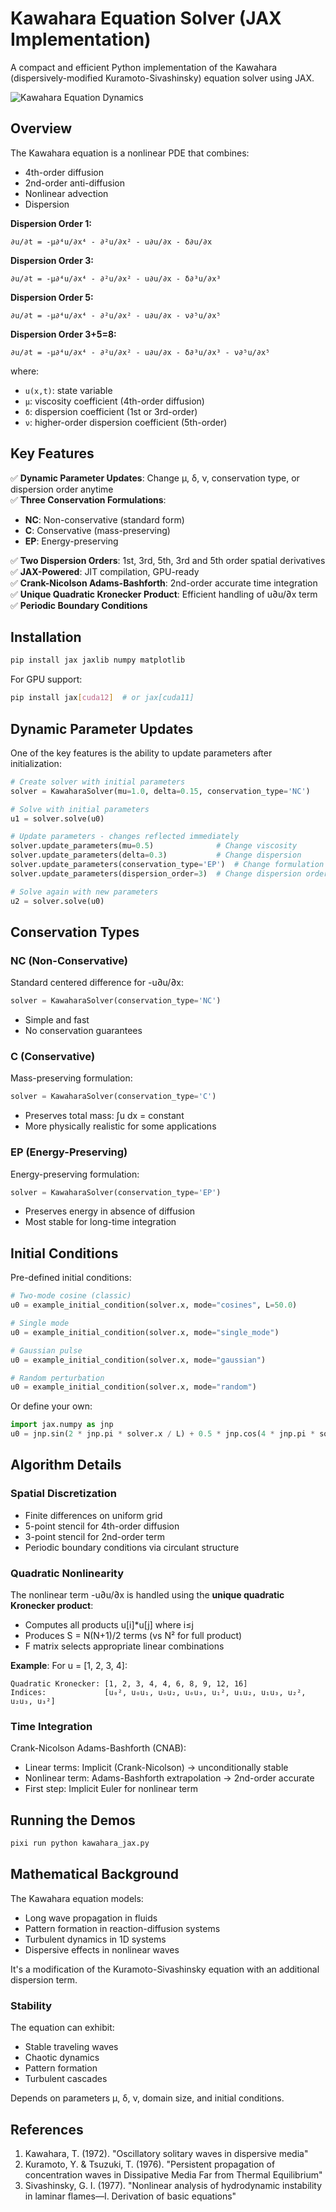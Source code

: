# Kawahara Equation Solver (JAX Implementation)

A compact and efficient Python implementation of the Kawahara (dispersively-modified Kuramoto-Sivashinsky) equation solver using JAX.

![Kawahara Equation Dynamics](figures/kawahara_solution.png)

## Overview

The Kawahara equation is a nonlinear PDE that combines:

- 4th-order diffusion
- 2nd-order anti-diffusion  
- Nonlinear advection
- Dispersion

**Dispersion Order 1:**

```plain
∂u/∂t = -μ∂⁴u/∂x⁴ - ∂²u/∂x² - u∂u/∂x - δ∂u/∂x
```

**Dispersion Order 3:**

```plain
∂u/∂t = -μ∂⁴u/∂x⁴ - ∂²u/∂x² - u∂u/∂x - δ∂³u/∂x³
```

**Dispersion Order 5:**

```plain
∂u/∂t = -μ∂⁴u/∂x⁴ - ∂²u/∂x² - u∂u/∂x - ν∂⁵u/∂x⁵
```

**Dispersion Order 3+5=8:**

```plain
∂u/∂t = -μ∂⁴u/∂x⁴ - ∂²u/∂x² - u∂u/∂x - δ∂³u/∂x³ - ν∂⁵u/∂x⁵
```

where:

- `u(x,t)`: state variable
- `μ`: viscosity coefficient (4th-order diffusion)
- `δ`: dispersion coefficient (1st or 3rd-order)
- `ν`: higher-order dispersion coefficient (5th-order)

## Key Features

✅ **Dynamic Parameter Updates**: Change μ, δ, ν, conservation type, or dispersion order anytime  
✅ **Three Conservation Formulations**:

- **NC**: Non-conservative (standard form)
- **C**: Conservative (mass-preserving)
- **EP**: Energy-preserving

✅ **Two Dispersion Orders**: 1st, 3rd, 5th, 3rd and 5th order spatial derivatives  
✅ **JAX-Powered**: JIT compilation, GPU-ready  
✅ **Crank-Nicolson Adams-Bashforth**: 2nd-order accurate time integration  
✅ **Unique Quadratic Kronecker Product**: Efficient handling of u∂u/∂x term  
✅ **Periodic Boundary Conditions**

## Installation

```bash
pip install jax jaxlib numpy matplotlib
```

For GPU support:

```bash
pip install jax[cuda12]  # or jax[cuda11]
```

## Dynamic Parameter Updates

One of the key features is the ability to update parameters after initialization:

```python
# Create solver with initial parameters
solver = KawaharaSolver(mu=1.0, delta=0.15, conservation_type='NC')

# Solve with initial parameters
u1 = solver.solve(u0)

# Update parameters - changes reflected immediately
solver.update_parameters(mu=0.5)              # Change viscosity
solver.update_parameters(delta=0.3)           # Change dispersion  
solver.update_parameters(conservation_type='EP')  # Change formulation
solver.update_parameters(dispersion_order=3)  # Change dispersion order

# Solve again with new parameters
u2 = solver.solve(u0)
```

## Conservation Types

### NC (Non-Conservative)

Standard centered difference for -u∂u/∂x:

```python
solver = KawaharaSolver(conservation_type='NC')
```

- Simple and fast
- No conservation guarantees

### C (Conservative)

Mass-preserving formulation:

```python
solver = KawaharaSolver(conservation_type='C')
```

- Preserves total mass: ∫u dx = constant
- More physically realistic for some applications

### EP (Energy-Preserving)

Energy-preserving formulation:

```python
solver = KawaharaSolver(conservation_type='EP')
```

- Preserves energy in absence of diffusion
- Most stable for long-time integration

## Initial Conditions

Pre-defined initial conditions:

```python
# Two-mode cosine (classic)
u0 = example_initial_condition(solver.x, mode="cosines", L=50.0)

# Single mode
u0 = example_initial_condition(solver.x, mode="single_mode")

# Gaussian pulse
u0 = example_initial_condition(solver.x, mode="gaussian")

# Random perturbation
u0 = example_initial_condition(solver.x, mode="random")
```

Or define your own:

```python
import jax.numpy as jnp
u0 = jnp.sin(2 * jnp.pi * solver.x / L) + 0.5 * jnp.cos(4 * jnp.pi * solver.x / L)
```

## Algorithm Details

### Spatial Discretization

- Finite differences on uniform grid
- 5-point stencil for 4th-order diffusion
- 3-point stencil for 2nd-order term
- Periodic boundary conditions via circulant structure

### Quadratic Nonlinearity

The nonlinear term -u∂u/∂x is handled using the **unique quadratic Kronecker product**:

- Computes all products u[i]*u[j] where i≤j
- Produces S = N(N+1)/2 terms (vs N² for full product)
- F matrix selects appropriate linear combinations

**Example**: For u = [1, 2, 3, 4]:

```plain
Quadratic Kronecker: [1, 2, 3, 4, 4, 6, 8, 9, 12, 16]
Indices:             [u₀², u₀u₁, u₀u₂, u₀u₃, u₁², u₁u₂, u₁u₃, u₂², u₂u₃, u₃²]
```

### Time Integration

Crank-Nicolson Adams-Bashforth (CNAB):

- Linear terms: Implicit (Crank-Nicolson) → unconditionally stable
- Nonlinear term: Adams-Bashforth extrapolation → 2nd-order accurate
- First step: Implicit Euler for nonlinear term

## Running the Demos

```bash
pixi run python kawahara_jax.py
```

## Mathematical Background

The Kawahara equation models:

- Long wave propagation in fluids
- Pattern formation in reaction-diffusion systems
- Turbulent dynamics in 1D systems
- Dispersive effects in nonlinear waves

It's a modification of the Kuramoto-Sivashinsky equation with an additional dispersion term.

### Stability

The equation can exhibit:

- Stable traveling waves
- Chaotic dynamics
- Pattern formation
- Turbulent cascades

Depends on parameters μ, δ, ν, domain size, and initial conditions.

## References

1. Kawahara, T. (1972). "Oscillatory solitary waves in dispersive media"
2. Kuramoto, Y. & Tsuzuki, T. (1976). "Persistent propagation of concentration waves in Dissipative Media Far from Thermal Equilibrium"
3. Sivashinsky, G. I. (1977). "Nonlinear analysis of hydrodynamic instability in laminar flames—I. Derivation of basic equations"
